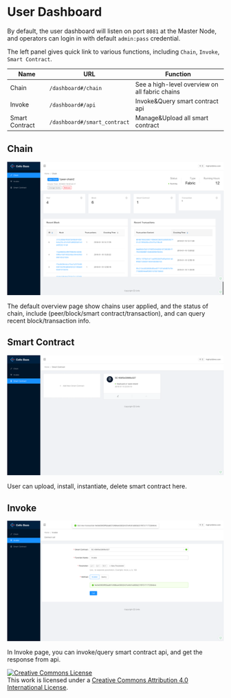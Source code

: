 # User Dashboard

By default, the user dashboard will listen on port `8081` at the Master Node, and operators can login in with default `admin:pass` credential.

The left panel gives quick link to various functions, including `Chain`, `Invoke`, `Smart Contract`.

| Name | URL | Function |
| --- | --- | --- |
| Chain | `/dashboard#/chain` | See a high-level overview on all fabric chains |
| Invoke | `/dashboard#/api` | Invoke&Query smart contract api |
| Smart Contract | `/dashboard#/smart_contract` | Manage&Upload all smart contract |

## Chain

![User Dashboard Overview](imgs/user-dashboard/overview.png)

The default overview page show chains user applied, and the status of chain, include (peer/block/smart contract/transaction), and can query recent block/transaction info.

## Smart Contract

![User Dashboard smart contract](imgs/user-dashboard/smart_contract.png)

User can upload, install, instantiate, delete smart contract here.

## Invoke

![User Dashboard Invoke](imgs/user-dashboard/invoke_query.png)

In Invoke page, you can invoke/query smart contract api, and get the response from api.

<a rel="license" href="http://creativecommons.org/licenses/by/4.0/"><img alt="Creative Commons License" style="border-width:0" src="https://i.creativecommons.org/l/by/4.0/88x31.png" /></a><br />This work is licensed under a <a rel="license" href="http://creativecommons.org/licenses/by/4.0/">Creative Commons Attribution 4.0 International License</a>.
